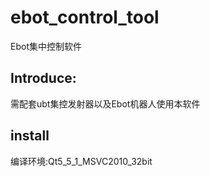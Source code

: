 # ebot_control_tool
Ebot集中控制软件

## Introduce:

需配套ubt集控发射器以及Ebot机器人使用本软件

## install
编译环境:Qt5_5_1_MSVC2010_32bit